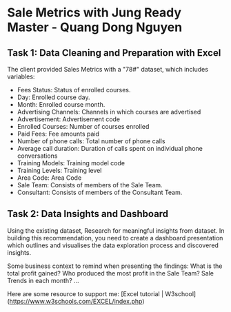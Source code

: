 # Sale Metrics with Jung Ready Master - Quang Dong Nguyen  

## Task 1: Data Cleaning and Preparation with Excel  


The client provided Sales Metrics with a "78#" dataset, which includes variables:
- Fees Status: Status of enrolled courses.
- Day: Enrolled course day.
- Month: Enrolled course month.
- Advertising Channels: Channels in which courses are advertised
- Advertisement: Advertisement code
- Enrolled Courses: Number of courses enrolled
- Paid Fees: Fee amounts paid 
- Number of phone calls: Total number of phone calls 
- Average call duration: Duration of calls spent on individual phone conversations
- Training Models: Training model code
- Training Levels: Training level 
- Area Code: Area Code 
- Sale Team: Consists of members of the Sale Team.
- Consultant: Consists of members of the Consultant Team.


## Task 2: Data Insights and Dashboard
Using the existing dataset, Research for meaningful insights from dataset. In building this recommendation, you need to create a dashboard presentation which outlines and visualises the data exploration process and discovered insights.

Some business context to remind when presenting the findings:
What is the total profit gained?
Who produced the most profit in the Sale Team?
Sale Trends in each month?
...

Here are some resource to support me:
[Excel tutorial | W3school] (https://www.w3schools.com/EXCEL/index.php)
